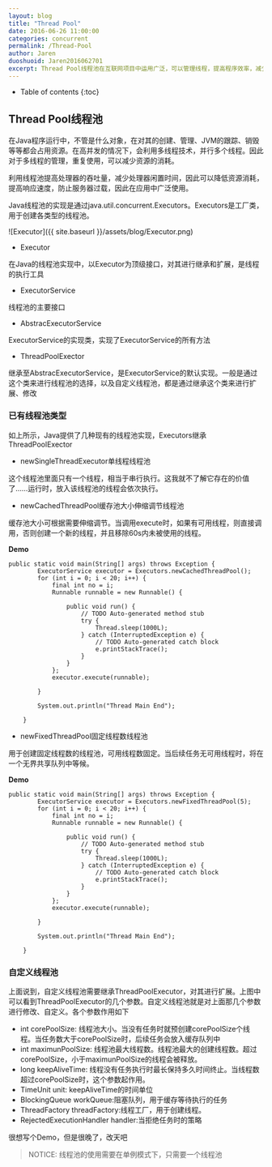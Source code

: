 ```yaml
---
layout: blog
title: "Thread Pool"
date: 2016-06-26 11:00:00
categories: concurrent
permalink: /Thread-Pool
author: Jaren
duoshuoid: Jaren2016062701
excerpt: Thread Pool线程池在互联网项目中运用广泛，可以管理线程，提高程序效率，减少创建和销毁线程的消耗
---
```


* Table of contents
{:toc}


## Thread Pool线程池

在Java程序运行中，不管是什么对象，在对其的创建、管理、JVM的跟踪、销毁等等都会占用资源。在高并发的情况下，会利用多线程技术，并行多个线程。因此对于多线程的管理，重复使用，可以减少资源的消耗。

利用线程池提高处理器的吞吐量，减少处理器闲置时间，因此可以降低资源消耗，提高响应速度，防止服务器过载，因此在应用中广泛使用。

Java线程池的实现是通过java.util.concurrent.Executors。Executors是工厂类，用于创建各类型的线程池。

![Executor]({{ site.baseurl }}/assets/blog/Executor.png)

* Executor

在Java的线程池实现中，以Executor为顶级接口，对其进行继承和扩展，是线程的执行工具

* ExecutorService

线程池的主要接口

* AbstracExecutorService

ExecutorService的实现类，实现了ExecutorService的所有方法

* ThreadPoolExector

继承至AbstracExecutorService，是ExecutorService的默认实现。一般是通过这个类来进行线程池的选择，以及自定义线程池，都是通过继承这个类来进行扩展、修改

### 已有线程池类型

如上所示，Java提供了几种现有的线程池实现，Executors继承ThreadPoolExector

* newSingleThreadExecutor单线程线程池

这个线程池里面只有一个线程，相当于串行执行。这我就不了解它存在的价值了……运行时，放入该线程池的线程会依次执行。

* newCachedThreadPool缓存池大小伸缩调节线程池

缓存池大小可根据需要伸缩调节。当调用execute时，如果有可用线程，则直接调用，否则创建一个新的线程，并且移除60s内未被使用的线程。

**Demo**

~~~
public static void main(String[] args) throws Exception {
		ExecutorService executor = Executors.newCachedThreadPool();
		for (int i = 0; i < 20; i++) {
			final int no = i;
			Runnable runnable = new Runnable() {

				public void run() {
					// TODO Auto-generated method stub
					try {
						Thread.sleep(1000L);
					} catch (InterruptedException e) {
						// TODO Auto-generated catch block
						e.printStackTrace();
					}
				}
			};
			executor.execute(runnable);

		}

		System.out.println("Thread Main End");

	}
~~~



* newFixedThreadPool固定线程数线程池

用于创建固定线程数的线程池，可用线程数固定。当后续任务无可用线程时，将在一个无界共享队列中等候。

**Demo**

~~~
public static void main(String[] args) throws Exception {
		ExecutorService executor = Executors.newFixedThreadPool(5);
		for (int i = 0; i < 20; i++) {
			final int no = i;
			Runnable runnable = new Runnable() {

				public void run() {
					// TODO Auto-generated method stub
					try {
						Thread.sleep(1000L);
					} catch (InterruptedException e) {
						// TODO Auto-generated catch block
						e.printStackTrace();
					}
				}
			};
			executor.execute(runnable);

		}

		System.out.println("Thread Main End");

	}
~~~

### 自定义线程池

上面说到，自定义线程池需要继承ThreadPoolExecutor，对其进行扩展。上图中可以看到ThreadPoolExecutor的几个参数。自定义线程池就是对上面那几个参数进行修改、自定义。各个参数作用如下

* int corePoolSize: 线程池大小。当没有任务时就预创建corePoolSize个线程。当任务数大于corePoolSize时，后续任务会放入缓存队列中
* int maximunPoolSize: 线程池最大线程数。线程池最大的创建线程数。超过corePoolSize，小于maximunPoolSize的线程会被释放。
* long keepAliveTime: 线程没有任务执行时最长保持多久时间终止。当线程数超过corePoolSize时，这个参数起作用。
* TimeUnit unit: keepAliveTime的时间单位
* BlockingQueue workQueue:阻塞队列，用于缓存等待执行的任务
* ThreadFactory threadFactory:线程工厂，用于创建线程。
* RejectedExecutionHandler handler:当拒绝任务时的策略

很想写个Demo，但是很晚了，改天吧

>NOTICE: 线程池的使用需要在单例模式下，只需要一个线程池